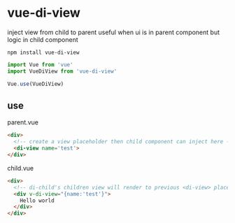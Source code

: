 # vue-di-view

inject view from child to parent useful when ui is in parent component but logic in child component

```install
npm install vue-di-view

```

```js
import Vue from 'vue'
import VueDiView from 'vue-di-view'

Vue.use(VueDiView)
```

## use

parent.vue

```html
<div>
  <!-- create a view placeholder then child component can inject here -->
  <di-view name='test'>
</div>

```

child.vue

```html
<div>
  <!-- di-child's children view will render to previous <di-view> placeholder -->
  <div v-di-view="{name:'test'}">
    Hello world
  </div>
</div>
```
